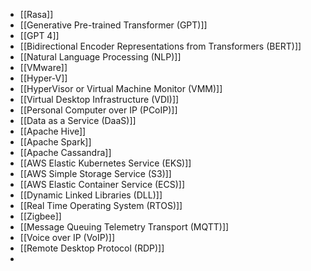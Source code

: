 - [[Rasa]]
- [[Generative Pre-trained Transformer (GPT)]]
- [[GPT 4]]
- [[Bidirectional Encoder Representations from Transformers (BERT)]]
- [[Natural Language Processing (NLP)]]
- [[VMware]]
- [[Hyper-V]]
- [[HyperVisor or Virtual Machine Monitor (VMM)]]
- [[Virtual Desktop Infrastructure (VDI)]]
- [[Personal Computer over IP (PCoIP)]]
- [[Data as a Service (DaaS)]]
- [[Apache Hive]]
- [[Apache Spark]]
- [[Apache Cassandra]]
- [[AWS Elastic Kubernetes Service (EKS)]]
- [[AWS Simple Storage Service (S3)]]
- [[AWS Elastic Container Service (ECS)]]
- [[Dynamic Linked Libraries (DLL)]]
- [[Real Time Operating System (RTOS)]]
- [[Zigbee]]
- [[Message Queuing Telemetry Transport (MQTT)]]
- [[Voice over IP (VoIP)]]
- [[Remote Desktop Protocol (RDP)]]
- 